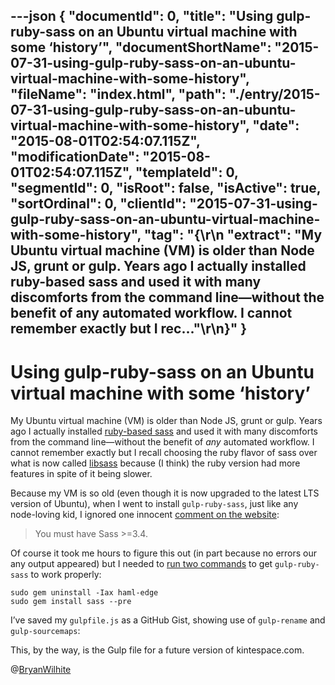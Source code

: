 ---json
{
  "documentId": 0,
  "title": "Using gulp-ruby-sass on an Ubuntu virtual machine with some ‘history’",
  "documentShortName": "2015-07-31-using-gulp-ruby-sass-on-an-ubuntu-virtual-machine-with-some-history",
  "fileName": "index.html",
  "path": "./entry/2015-07-31-using-gulp-ruby-sass-on-an-ubuntu-virtual-machine-with-some-history",
  "date": "2015-08-01T02:54:07.115Z",
  "modificationDate": "2015-08-01T02:54:07.115Z",
  "templateId": 0,
  "segmentId": 0,
  "isRoot": false,
  "isActive": true,
  "sortOrdinal": 0,
  "clientId": "2015-07-31-using-gulp-ruby-sass-on-an-ubuntu-virtual-machine-with-some-history",
  "tag": "{\r\n  \"extract\": \"My Ubuntu virtual machine (VM) is older than Node JS, grunt or gulp. Years ago I actually installed ruby-based sass and used it with many discomforts from the command line—without the benefit of any automated workflow. I cannot remember exactly but I rec...\"\r\n}"
}
---

# Using gulp-ruby-sass on an Ubuntu virtual machine with some ‘history’

My Ubuntu virtual machine (VM) is older than Node JS, grunt or gulp. Years ago I actually installed [ruby-based sass](http://wylbur.us/2014-06-12-installing-sass-on-ubuntu-1404) and used it with many discomforts from the command line—without the benefit of *any* automated workflow. I cannot remember exactly but I recall choosing the ruby flavor of sass over what is now called [libsass](https://github.com/sass/libsass) because (I think) the ruby version had more features in spite of it being slower.

Because my VM is so old (even though it is now upgraded to the latest LTS version of Ubuntu), when I went to install `gulp-ruby-sass`, just like any node-loving kid, I ignored one innocent [comment on the website](https://www.npmjs.com/package/gulp-ruby-sass):

<blockquote>

You must have Sass &gt;=3.4.

</blockquote>

Of course it took me hours to figure this out (in part because no errors our any output appeared) but I needed to [run two commands](http://askubuntu.com/questions/92468/how-do-i-update-to-the-latest-version-of-sass/92471?stw=2) to get `gulp-ruby-sass` to work properly:

```console
sudo gem uninstall -Iax haml-edge
sudo gem install sass --pre
```

I’ve saved my `gulpfile.js` as a GitHub Gist, showing use of `gulp-rename` and `gulp-sourcemaps`:

<script src="https://gist.github.com/BryanWilhite/c453a5b91f87ad8641eb.js"></script>

This, by the way, is the Gulp file for a future version of kintespace.com.

@[BryanWilhite](https://twitter.com/BryanWilhite)
